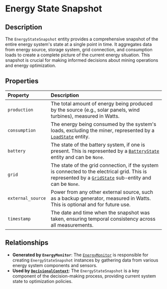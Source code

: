 # Energy State Snapshot

## Description

The `EnergyStateSnapshot` entity provides a comprehensive snapshot of the entire energy system's state at a single point in time. It aggregates data from energy source, storage system, grid connection, and consumption loads to create a complete picture of the current energy situation. This snapshot is crucial for making informed decisions about mining operations and energy optimization.

## Properties

| Property          | Description                                                                                                                                                              |
| :---------------- | :----------------------------------------------------------------------------------------------------------------------------------------------------------------------- |
| `production`      | The total amount of energy being produced by the source (e.g., solar panels, wind turbines), measured in Watts.                                                          |
| `consumption`     | The energy being consumed by the system's loads, excluding the miner, represented by a [`LoadState`](load_state.md) entity.                                              |
| `battery`         | The state of the battery system, if one is present. This is represented by a [`BatteryState`](battery_state.md) entity and can be `None`.                                |
| `grid`            | The state of the grid connection, if the system is connected to the electrical grid. This is represented by a [`GridState`](grid_state.md) sub-entity and can be `None`. |
| `external_source` | Power from any other external source, such as a backup generator, measured in Watts. This is optional and for future use.                                                |
| `timestamp`       | The date and time when the snapshot was taken, ensuring temporal consistency across all measurements.                                                                    |

## Relationships

- **Generated by `EnergyMonitor`**: The [`EnergyMonitor`](energy_monitor.md) is responsible for creating `EnergyStateSnapshot` instances by gathering data from various energy system components and sensors.
- **Used by [`DecisionalContext`](decisional_context.md)**: The `EnergyStateSnapshot` is a key component of the decision-making process, providing current system state to optimization policies.
